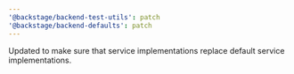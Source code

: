 ```yaml
---
'@backstage/backend-test-utils': patch
'@backstage/backend-defaults': patch
---
```


Updated to make sure that service implementations replace default service implementations.
